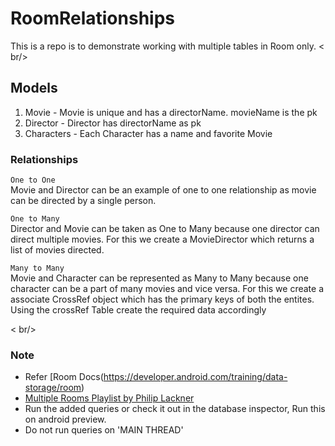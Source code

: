 # RoomRelationships

This is a repo is to demonstrate working with multiple tables in Room only.
 < br/>
 
 ## Models
 
 1. Movie - Movie is unique and has a directorName. movieName is the pk
 2. Director - Director has directorName as pk
 3. Characters - Each Character has a name and favorite Movie
 
 ### Relationships
 
 `One to One`          
 Movie and Director can be an example of one to one relationship as movie can be directed by a single person.
      
 `One to Many`         
 Director and Movie can be taken as One to Many because one director can direct multiple movies. For this we create a MovieDirector which returns a list of movies directed.
 
 `Many to Many`        
 Movie and Character can be represented as Many to Many because one character can be a part of many movies and vice versa. 
 For this we create a associate CrossRef object which has the primary keys of both the entites. Using the crossRef Table create the required data accordingly
 
 < br/>
 ### Note
 - Refer [Room Docs(https://developer.android.com/training/data-storage/room)
 - [Multiple Rooms Playlist by Philip Lackner](https://www.youtube.com/watch?v=A8AUtcP0rRs&list=PLQkwcJG4YTCS3AD2C-yWtJUGTYMh5h3Zz&ab_channel=PhilippLackner)
 - Run the added queries or check it out in the database inspector, Run this on android preview.
 - Do not run queries on 'MAIN THREAD'
  
    

